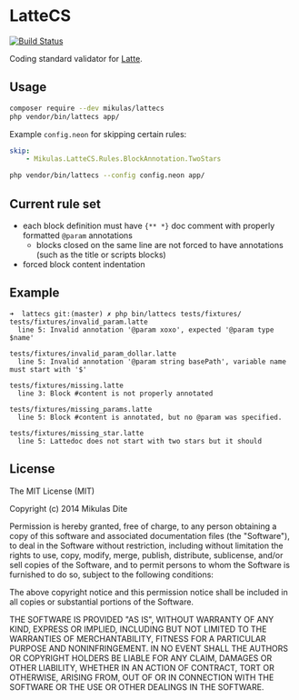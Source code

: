 LatteCS
=======

[![Build Status](https://travis-ci.org/Mikulas/nette-lattecs.svg?branch=master)](https://travis-ci.org/Mikulas/nette-lattecs)

Coding standard validator for [Latte](https://github.com/nette/latte).

Usage
-----

```sh
composer require --dev mikulas/lattecs
php vendor/bin/lattecs app/
```

Example `config.neon` for skipping certain rules:
```yml
skip:
	- Mikulas.LatteCS.Rules.BlockAnnotation.TwoStars
```
```sh
php vendor/bin/lattecs --config config.neon app/
```

Current rule set
----------------

- each block definition must have `{** *}` doc comment with properly formatted `@param` annotations
  - blocks closed on the same line are not forced to have annotations (such as the title or scripts blocks)
- forced block content indentation

Example
-------

```
➜  lattecs git:(master) ✗ php bin/lattecs tests/fixtures/
tests/fixtures/invalid_param.latte
  line 5: Invalid annotation '@param xoxo', expected '@param type $name'

tests/fixtures/invalid_param_dollar.latte
  line 5: Invalid annotation '@param string basePath', variable name must start with '$'

tests/fixtures/missing.latte
  line 3: Block #content is not properly annotated

tests/fixtures/missing_params.latte
  line 5: Block #content is annotated, but no @param was specified.

tests/fixtures/missing_star.latte
  line 5: Lattedoc does not start with two stars but it should
```

License
-------

The MIT License (MIT)

Copyright (c) 2014 Mikulas Dite

Permission is hereby granted, free of charge, to any person obtaining a copy
of this software and associated documentation files (the "Software"), to deal
in the Software without restriction, including without limitation the rights
to use, copy, modify, merge, publish, distribute, sublicense, and/or sell
copies of the Software, and to permit persons to whom the Software is
furnished to do so, subject to the following conditions:

The above copyright notice and this permission notice shall be included in
all copies or substantial portions of the Software.

THE SOFTWARE IS PROVIDED "AS IS", WITHOUT WARRANTY OF ANY KIND, EXPRESS OR
IMPLIED, INCLUDING BUT NOT LIMITED TO THE WARRANTIES OF MERCHANTABILITY,
FITNESS FOR A PARTICULAR PURPOSE AND NONINFRINGEMENT. IN NO EVENT SHALL THE
AUTHORS OR COPYRIGHT HOLDERS BE LIABLE FOR ANY CLAIM, DAMAGES OR OTHER
LIABILITY, WHETHER IN AN ACTION OF CONTRACT, TORT OR OTHERWISE, ARISING FROM,
OUT OF OR IN CONNECTION WITH THE SOFTWARE OR THE USE OR OTHER DEALINGS IN
THE SOFTWARE.
